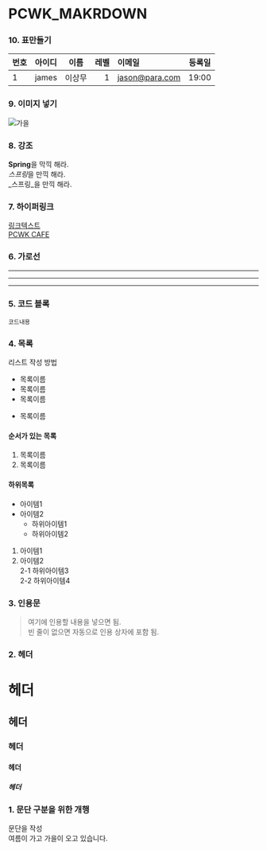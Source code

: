 # PCWK_MAKRDOWN

### 10. 표만들기
|번호|아이디|이름|레벨|이메일|등록일|  
|:------|:-----|:------:|-------:|:-------|:--------:|
|1      |james|이상무|1|jason@para.com|19:00|


### 9. 이미지 넣기
![가을](url "설명")

### 8. 강조  
**Spring**을 막끽 해라.  
*스프링*을 만끽 해라.  
_스프링_을 만끽 해라.

### 7. 하이퍼링크  
[링크텍스트](링크url "설명문구")  
[PCWK CAFE]()

### 6. 가로선  
---
***
---

### 5. 코드 블록  
``` 프로그래밍 언어  
코드내용
```

### 4. 목록  
리스트 작성 방법  
* 목록이름
* 목록이름  
* 목록이름  
- 목록이름  

#### 순서가 있는 목록  
1. 목록이름  
2. 목록이름  

#### 하위목록  
- 아이템1  
- 아이템2  
    - 하위아이템1  
    * 하위아이템2  

1. 아이템1  
2. 아이템2  
    2-1 하위아이템3  
    2-2 하위아이템4  

### 3. 인용문  
> 여기에 인용할 내용을 넣으면 됨.  
> 빈 줄이 없으면 자동으로 인용 상자에 포함 됨.  

### 2. 헤더  
# 헤더  
## 헤더  
### 헤더  
#### 헤더  
##### 헤더  

### 1. 문단 구분을 위한 개행  
문단을 작성  
여름이 가고 가을이 오고 있습니다.  



